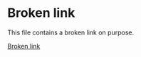 # Broken link

This file contains a broken link on purpose.

[Broken link](https://absentwebsite.com/)
